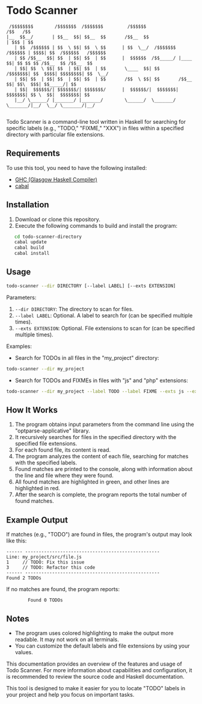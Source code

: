 # Todo Scanner

```
 /$$$$$$$$        /$$$$$$$  /$$$$$$$         /$$$$$$                      /$$   /$$                    
|__  $$__/       | $$__  $$| $$__  $$       /$$__  $$                    | $$$ | $$                    
   | $$  /$$$$$$ | $$  \ $$| $$  \ $$      | $$  \__/  /$$$$$$$  /$$$$$$ | $$$$| $$  /$$$$$$   /$$$$$$ 
   | $$ /$$__  $$| $$  | $$| $$  | $$      |  $$$$$$  /$$_____/ |____  $$| $$ $$ $$ /$$__  $$ /$$__  $$
   | $$| $$  \ $$| $$  | $$| $$  | $$       \____  $$| $$        /$$$$$$$| $$  $$$$| $$$$$$$$| $$  \__/
   | $$| $$  | $$| $$  | $$| $$  | $$       /$$  \ $$| $$       /$$__  $$| $$\  $$$| $$_____/| $$      
   | $$|  $$$$$$/| $$$$$$$/| $$$$$$$/      |  $$$$$$/|  $$$$$$$|  $$$$$$$| $$ \  $$|  $$$$$$$| $$      
   |__/ \______/ |_______/ |_______/        \______/  \_______/ \_______/|__/  \__/ \_______/|__/      
                                                                                                       
```

Todo Scanner is a command-line tool written in Haskell for searching for specific labels (e.g., "TODO," "FIXME," "XXX") in files within a specified directory with particular file extensions.

## Requirements

To use this tool, you need to have the following installed:

- [GHC (Glasgow Haskell Compiler)](https://www.haskell.org/ghc/)
- [cabal](https://www.haskell.org/cabal/)

## Installation

1. Download or clone this repository.
2. Execute the following commands to build and install the program:

```bash
   cd todo-scanner-directory
   cabal update
   cabal build
   cabal install
```

## Usage

```bash
todo-scanner --dir DIRECTORY [--label LABEL] [--exts EXTENSION]
```

Parameters:

1. `--dir DIRECTORY`: The directory to scan for files.
1. `--label LABEL`: Optional. A label to search for (can be specified multiple times).
1. `--exts EXTENSION`: Optional. File extensions to scan for (can be specified multiple times).

Examples:

* Search for TODOs in all files in the "my_project" directory:

```bash
todo-scanner --dir my_project
```

* Search for TODOs and FIXMEs in files with "js" and "php" extensions:

```bash
todo-scanner --dir my_project --label TODO --label FIXME --exts js --exts php
```

## How It Works

1. The program obtains input parameters from the command line using the "optparse-applicative" library.
1. It recursively searches for files in the specified directory with the specified file extensions.
1. For each found file, its content is read.
1. The program analyzes the content of each file, searching for matches with the specified labels.
1. Found matches are printed to the console, along with information about the line and file where they were found.
1. All found matches are highlighted in green, and other lines are highlighted in red.
1. After the search is complete, the program reports the total number of found matches.

## Example Output

If matches (e.g., "TODO") are found in files, the program's output may look like this:

```plaintext
------ --------------------------------------------------
Line: my_project/src/file.js
1     // TODO: Fix this issue
3     // TODO: Refactor this code
------ --------------------------------------------------
Found 2 TODOs

```

If no matches are found, the program reports:

```plaintext
        Found 0 TODOs
```

## Notes

* The program uses colored highlighting to make the output more readable. It may not work on all terminals.
* You can customize the default labels and file extensions by using your values.

This documentation provides an overview of the features and usage of Todo Scanner. For more information about capabilities and configuration, it is recommended to review the source code and Haskell documentation.

This tool is designed to make it easier for you to locate "TODO" labels in your project and help you focus on important tasks.